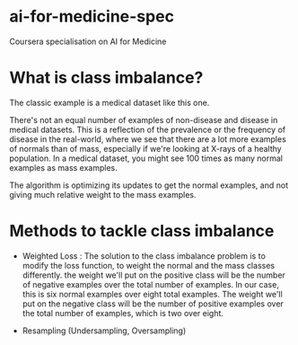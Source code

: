 # ai-for-medicine-spec
Coursera specialisation on AI for Medicine

# What is class imbalance?
The classic example is a medical dataset like this one.

There's not an equal number of examples of non-disease and disease in medical datasets. This is a reflection of the prevalence or the frequency of disease in the real-world, where we see that there are a lot more examples of normals than of mass, especially if we're looking at X-rays of a healthy population. In a medical dataset, you might see 100 times as many normal examples as mass examples.

The algorithm is optimizing its updates to get the normal examples, and not giving much relative weight to the mass examples. 

# Methods to tackle class imbalance

- Weighted Loss :
The solution to the class imbalance problem is to modify the loss function, to weight the normal and the mass classes differently. the weight we'll put on the positive class will be the number of negative examples over the total number of examples. In our case, this is six normal examples over eight total examples. The weight we'll put on the negative class will be the number of positive examples over the total number of examples, which is two over eight.

- Resampling (Undersampling, Oversampling)
